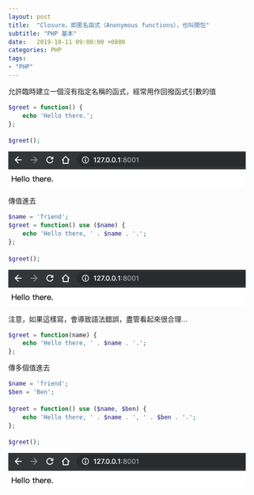 ```yaml
---
layout: post
title:  "Closure，即匿名函式（Anonymous functions），也叫閉包"
subtitle: "PHP 基本"
date:   2019-10-11 09:00:00 +0800
categories: PHP
tags:
- "PHP"
---
```


允許臨時建立一個沒有指定名稱的函式，經常用作回撥函式引數的值

```php
$greet = function() {
    echo 'Hello there.';
};

$greet();
```

![Untitled](/images/2019-10-11/2019-10-11-01.png)

傳值進去

```php
$name = 'friend';
$greet = function() use ($name) {
    echo 'Hello there, ' . $name . '.';
};

$greet();
```

![Untitled](/images/2019-10-11/2019-10-11-01.png)

注意，如果這樣寫，會導致語法錯誤，盡管看起來很合理...

```php
$greet = function(name) {
    echo 'Hello there, ' . $name . '.';
};
```

傳多個值進去

```php
$name = 'friend';
$ben = 'Ben';

$greet = function() use ($name, $ben) {
    echo 'Hello there, ' . $name . ', ' . $ben . '.';
};

$greet();
```

![Untitled](/images/2019-10-11/2019-10-11-01.png)